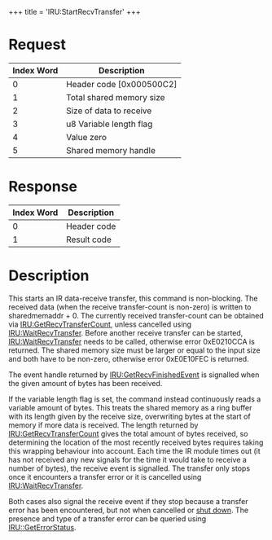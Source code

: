 +++
title = 'IRU:StartRecvTransfer'
+++

# Request

| Index Word | Description                |
|------------|----------------------------|
| 0          | Header code \[0x000500C2\] |
| 1          | Total shared memory size   |
| 2          | Size of data to receive    |
| 3          | u8 Variable length flag    |
| 4          | Value zero                 |
| 5          | Shared memory handle       |

# Response

| Index Word | Description |
|------------|-------------|
| 0          | Header code |
| 1          | Result code |

# Description

This starts an IR data-receive transfer, this command is non-blocking. The received data (when the receive transfer-count is non-zero) is written to sharedmemaddr + 0. The currently received transfer-count can be obtained via [IRU:GetRecvTransferCount](IRU:GetRecvTransferCount "wikilink"), unless cancelled using [IRU:WaitRecvTransfer](IRU:WaitRecvTransfer "wikilink").
Before another receive transfer can be started, [IRU:WaitRecvTransfer](IRU:WaitRecvTransfer "wikilink") needs to be called, otherwise error 0xE0210CCA is returned.
The shared memory size must be larger or equal to the input size and both have to be non-zero, otherwise error 0xE0E10FEC is returned.

The event handle returned by [IRU:GetRecvFinishedEvent](IRU:GetRecvFinishedEvent "wikilink") is signalled when the given amount of bytes has been received.

If the variable length flag is set, the command instead continuously reads a variable amount of bytes.
This treats the shared memory as a ring buffer with its length given by the receive size, overwriting bytes at the start of memory if more data is received.
The length returned by [IRU:GetRecvTransferCount](IRU:GetRecvTransferCount "wikilink") gives the total amount of bytes received, so determining the location of the most recently received bytes requires taking this wrapping behaviour into account.
Each time the IR module times out (it has not received any new signals for the time it would take to receive a number of bytes), the receive event is signalled.
The transfer only stops once it encounters a transfer error or it is cancelled using [IRU:WaitRecvTransfer](IRU:WaitRecvTransfer "wikilink").

Both cases also signal the receive event if they stop because a transfer error has been encountered, but not when cancelled or [shut down](IRU:Shutdown "wikilink"). The presence and type of a transfer error can be queried using [IRU::GetErrorStatus](IRU::GetErrorStatus "wikilink").
